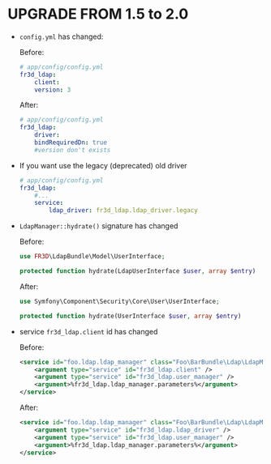 UPGRADE FROM 1.5 to 2.0
=======================

* `config.yml` has changed:

    Before:
    ```yml
    # app/config/config.yml
    fr3d_ldap:
        client:
        version: 3
    ```

    After:
    ```yml
    # app/config/config.yml
    fr3d_ldap:
        driver:
        bindRequiredDn: true
        #version don't exists
    ```

* If you want use the legacy (deprecated) old driver

    ```yml
    # app/config/config.yml
    fr3d_ldap:
        #...
        service:
            ldap_driver: fr3d_ldap.ldap_driver.legacy
    ```

* `LdapManager::hydrate()` signature has changed

    Before:
    ```php
    use FR3D\LdapBundle\Model\UserInterface;
    
    protected function hydrate(LdapUserInterface $user, array $entry)
    ```
    After:
    ```php
    use Symfony\Component\Security\Core\User\UserInterface;
    
    protected function hydrate(UserInterface $user, array $entry)
    ```

* service `fr3d_ldap.client` id has changed

    Before:
    ```xml
    <service id="foo.ldap.ldap_manager" class="Foo\BarBundle\Ldap\LdapManager">
        <argument type="service" id="fr3d_ldap.client" />
        <argument type="service" id="fr3d_ldap.user_manager" />
        <argument>%fr3d_ldap.ldap_manager.parameters%</argument>
    </service>
    ```

    After:
    ```xml
    <service id="foo.ldap.ldap_manager" class="Foo\BarBundle\Ldap\LdapManager">
        <argument type="service" id="fr3d_ldap.ldap_driver" />
        <argument type="service" id="fr3d_ldap.user_manager" />
        <argument>%fr3d_ldap.ldap_manager.parameters%</argument>
    </service>
    ```
